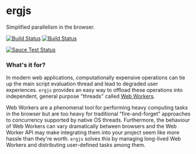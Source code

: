 # ergjs
Simplified parallelism in the browser.

[![Build Status](https://travis-ci.org/dkushner/ergjs.svg?branch=master)](https://travis-ci.org/dkushner/ergjs)
[![Build Status](https://saucelabs.com/buildstatus/dkushner)](https://saucelabs.com/beta/builds/7d308342ce924c00bec33bf4c8850866)

[![Sauce Test Status](https://saucelabs.com/browser-matrix/dkushner.svg)](https://saucelabs.com/u/dkushner)

### What's it for?
In modern web applications, computationally expensive operations can tie up the main script evaluation thread and lead to degraded user experiences. `ergjs` provides an easy way to offload these operations into independent, general purpose "threads" called [Web Workers](https://developer.mozilla.org/en-US/docs/Web/API/Web_Workers_API/Using_web_workers). 

Web Workers are a phenomenal tool for performing heavy computing tasks in the browser but are too heavy for traditional "fire-and-forget" approaches to concurrency supported by native OS threads. Furthermore, the behaviour of Web Workers can vary dramatically between browsers and the Web Worker API may make integrating them into your project seem like more hassle than they're worth. `ergjs` solves this by managing long-lived Web Workers and distributing user-defined tasks among them. 



